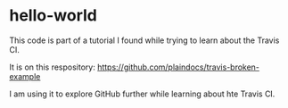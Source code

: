 # hello-world

This code is part of a tutorial I found while trying to learn about the Travis CI.

It is on this respository:
https://github.com/plaindocs/travis-broken-example

I am using it to explore GitHub further while learning about hte Travis CI.
